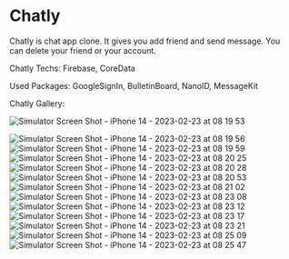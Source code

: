 # Chatly

Chatly is chat app clone. It gives you add friend and send message. You can delete your friend or your account. 

Chatly Techs:
Firebase, CoreData 

Used Packages:
GoogleSignIn,
BulletinBoard,
NanoID,
MessageKit

Chatly Gallery:


![Simulator Screen Shot - iPhone 14 - 2023-02-23 at 08 19 53](https://user-images.githubusercontent.com/14999920/220829024-0047919a-47e1-47c7-a206-9ce705de7ede.png)

![Simulator Screen Shot - iPhone 14 - 2023-02-23 at 08 19 56](https://user-images.githubusercontent.com/14999920/220829034-b6b99dcc-cc42-49b4-a7a2-d92b8260611e.png)
![Simulator Screen Shot - iPhone 14 - 2023-02-23 at 08 19 59](https://user-images.githubusercontent.com/14999920/220829054-514d44c7-ee6d-46e4-971f-442115d625f1.png)
![Simulator Screen Shot - iPhone 14 - 2023-02-23 at 08 20 25](https://user-images.githubusercontent.com/14999920/220829126-d9bc8b92-5326-44f1-b9c1-950cf052321c.png)
![Simulator Screen Shot - iPhone 14 - 2023-02-23 at 08 20 28](https://user-images.githubusercontent.com/14999920/220829130-275bcf4a-cb68-4131-b6f3-3b1ed7de06fd.png)
![Simulator Screen Shot - iPhone 14 - 2023-02-23 at 08 20 53](https://user-images.githubusercontent.com/14999920/220829132-200cc7c4-7bc6-48ab-9757-438f84dea316.png)
![Simulator Screen Shot - iPhone 14 - 2023-02-23 at 08 21 02](https://user-images.githubusercontent.com/14999920/220829133-82f9bd7b-6c65-4c58-9cb3-e083109cc676.png)
![Simulator Screen Shot - iPhone 14 - 2023-02-23 at 08 23 08](https://user-images.githubusercontent.com/14999920/220829135-9a0aa208-3769-4b77-8fb0-1d7943c6b8af.png)
![Simulator Screen Shot - iPhone 14 - 2023-02-23 at 08 23 12](https://user-images.githubusercontent.com/14999920/220829144-d43a47b2-8d6d-4747-903f-9aea925b4ff9.png)
![Simulator Screen Shot - iPhone 14 - 2023-02-23 at 08 23 17](https://user-images.githubusercontent.com/14999920/220829148-c647981e-6e93-4f19-8ff7-f50a55a9a993.png)
![Simulator Screen Shot - iPhone 14 - 2023-02-23 at 08 23 21](https://user-images.githubusercontent.com/14999920/220829158-d0fae8f2-923b-4b9b-aede-1082847f60fb.png)
![Simulator Screen Shot - iPhone 14 - 2023-02-23 at 08 25 09](https://user-images.githubusercontent.com/14999920/220829159-ed779ec4-ef9d-41c2-a006-be90893fa5bd.png)
![Simulator Screen Shot - iPhone 14 - 2023-02-23 at 08 25 47](https://user-images.githubusercontent.com/14999920/220829160-8656e9e8-bd1e-4598-bd08-6fc42c724ec3.png)
